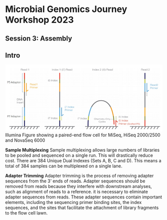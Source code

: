 # Microbial Genomics Journey Workshop 2023
## Session 3: Assembly

## Intro
![Adapter](Illumina_adapters.jpg)
Illumina Figure showing a paired-end flow cell for MiSeq, HiSeq 2000/2500 and NovaSeq 6000<br/>

**Sample Multiplexing**
Sample multiplexing allows large numbers of libraries to be pooled and sequenced on a single run. This will drastically reduce cost. There are 384 Unique Dual Indexes (Sets A, B, C and D). This means a total of 384 samples can be multiplexed on a single lane.

**Adapter Trimming**
Adapter trimming is the process of removing adapter sequences from the 3’ ends of reads. Adapter sequences should be removed from reads because they interfere with downstream analyses, such as alignment of reads to a reference. it is necessary to eliminate adapter sequences from reads. These adapter sequences contain important elements, including the sequencing primer binding sites, the index sequences, and the sites that facilitate the attachment of library fragments to the flow cell lawn.
